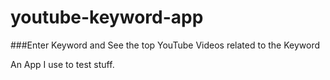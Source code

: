 # youtube-keyword-app

###Enter Keyword and See the top YouTube Videos related to the Keyword

An App I use to test stuff.